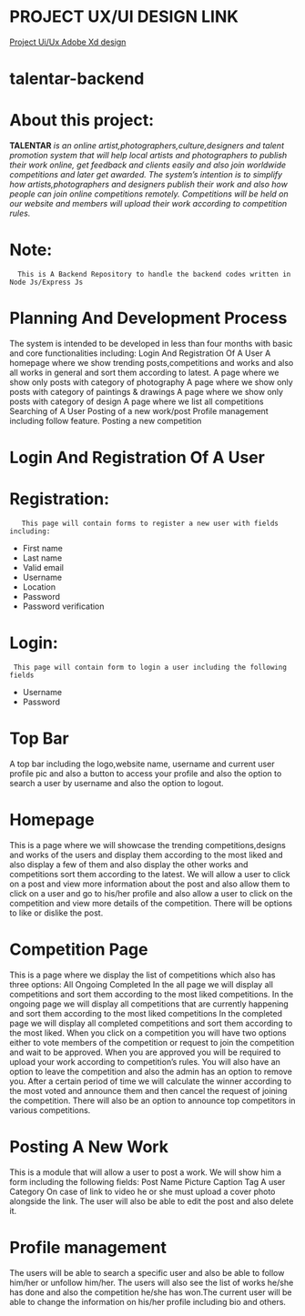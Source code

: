 # PROJECT UX/UI DESIGN LINK
[Project Ui/Ux Adobe Xd design](https://xd.adobe.com/view/0bcfe409-dbe0-45e9-81ce-5da6136f7d7b-5e9c/?fullscreen)

# talentar-backend
# About this project:

**TALENTAR** _is an online artist,photographers,culture,designers and talent promotion system that will help local artists and photographers to publish their work online, get feedback and clients easily and also join worldwide competitions and later get awarded. The system’s intention is to simplify how artists,photographers and designers publish their work and also how people can join online competitions remotely. Competitions will be held on our website and members will upload their work according to competition rules._

# Note:
      This is A Backend Repository to handle the backend codes written in Node Js/Express Js
# Planning And Development Process
The system is intended to be developed in less than four months with basic and core functionalities including:
Login And Registration Of A User
A homepage where we show trending posts,competitions and works and also all works in general and sort them according to latest.
A page where we show only posts with category of  photography
A page where we show only posts with category of  paintings & drawings
A page where we show only posts with category of design
A page where we list all competitions
Searching of A User
Posting of a new work/post
Profile management including follow feature.
Posting a new competition


#                  Login And Registration Of A User
# Registration:
       This page will contain forms to register a new user with fields including: 
- First name
- Last name
- Valid email
- Username
- Location
- Password
- Password verification
# Login:
     This page will contain form to login a user including the following fields
- Username
- Password

# Top Bar
   A top bar including the logo,website name, username and current user profile pic and also a button to access your profile and also the option to search a user by username and also the option to logout.
    
# Homepage
This is a page where we will showcase the trending competitions,designs and works of the users and display them according to the most liked and also display a few of them and also display the other works and competitions sort them according to the latest. We will allow a user to click on a post and view more information about the post and also allow them to click on a user and go to his/her profile and also allow a user to click on the competition and view more details of the competition. There will be options to like or dislike the post.

# Competition Page
This is a page where we display the list of competitions which also has three options:
All
Ongoing
Completed
  In the all page we will display all competitions and sort them according to the most liked competitions.
In the ongoing page we will display all competitions that are currently happening and sort them according to the most liked competitions
In the completed page we will display all completed competitions and sort them according to the most liked.
When you click on a competition you will have two options either to vote members of the competition or request to join the competition and wait to be approved.
When you are approved you will be required to upload your work according to competition’s rules.
You will also have an option to leave the competition and also the admin has an option to remove you.
After a certain period of time we will calculate the winner according to the most voted and announce them and then cancel the request of joining the competition.
There will also be an option to announce top competitors in various competitions.

#    Posting A New Work
This is a module that will allow a user to post a work. We will show him a form including the following fields:
Post Name
Picture
Caption
Tag A user
Category
On case of link to video he or she must upload a cover photo alongside the link.
The user will also be able to edit the post and also delete it.

 #  Profile management
The users will be able to search a specific user and also be able to follow him/her or unfollow him/her. The users will also see the list of works he/she has done and also the competition he/she has won.The current user will be able to change the information on his/her profile including bio and others.
